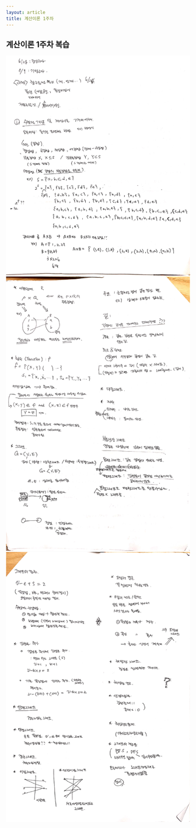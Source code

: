 ```yaml
---
layout: article
title: 계산이론 1주차
---
```

## 계산이론 1주차 복습
![복습](/TC/1/1.jpg)
![복습](/TC/1/2.jpg)
![복습](/TC/1/3.jpg)
